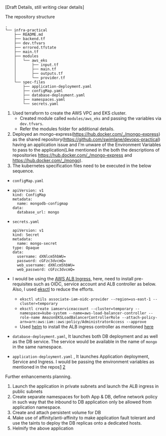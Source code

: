 [Draft Details, still writing clear details]

The repository structure
```
.
└── infra-practical
    ├── README.md
    ├── backend.tf
    ├── dev.tfvars
    ├── errored.tfstate
    ├── main.tf
    ├── modules
    │   └── aws_eks
    │       ├── input.tf
    │       ├── main.tf
    │       ├── outputs.tf
    │       └── provider.tf
    └── spec-files
        ├── application-deployment.yaml
        ├── configMap.yaml
        ├── database-deployment.yaml
        ├── namespaces.yaml
        └── secrets.yaml
```
1. Used terraform to create the AWS VPC and EKS cluster.
   - Created module called `modules/aws_eks` and passing the variables via `dev.tfvars`.
   - Refer the modules folder for additional details.
2. Deployed an mongo-express(https://hub.docker.com/_/mongo-express) as the shared repository(https://github.com/swimlane/devops-practical) having an application issue and I'm unware of the Environment Variables to pass to the application(Like mentioned in the both the descriptions of repositories https://hub.docker.com/_/mongo-express and https://hub.docker.com/_/mongo).
3. The kubernetes specification files need to be executed in the below sequence.
  - `configMap.yaml`
  - ```
    apiVersion: v1
    kind: ConfigMap
    metadata:
      name: mongodb-configmap
    data:
      database_url: mongo
    ```

  - `secrets.yaml`

    ```
    apiVersion: v1
    kind: Secret
    metadata:
      name: mongo-secret
    type: Opaque
    data:
      username: dXNlcm5hbWU=
      password: cGFzc3dvcmQ=
      web_username: dXNlcm5hbWU=
      web_password: cGFzc3dvcmQ=
    ```
  - I would be using the [AWS ALB Ingress](https://docs.aws.amazon.com/eks/latest/userguide/alb-ingress.html), here, need to install pre-requisites such as OIDC, service account and ALB controller as below. Also, I used [eksctl](https://eksctl.io/) to reduce the efforts.
    - `eksctl utils associate-iam-oidc-provider --region=us-east-1 --cluster=temporary`
    - `eksctl create iamserviceaccount --cluster=temporary --namespace=kube-system --name=aws-load-balancer-controller --role-name AmazonEKSLoadBalancerControllerRole --attach-policy-arn=arn:aws:iam::aws:policy/AdministratorAccess --approve`
    - Used [helm](https://helm.sh/) to install the ALB ingress controller as mentioned [here](https://docs.aws.amazon.com/eks/latest/userguide/lbc-helm.html)
  - `database-deployment.yaml`, It launches both DB deployment and as well as the DB service. The service would be available in the name of `mongo` in the same namespace.
  - `application-deployment.yaml` , It launches Application deployment, Service and Ingress. I would be passing the environment variables as mentioned in the repos[1](https://hub.docker.com/_/mongo-express) [2](https://hub.docker.com/_/mongo)



Further enhancements planning.
1. Launch the application in private subnets and launch the ALB ingress in public subnets
2. Create separate namespaces for both App & DB, define network policy in such way that the inbound to DB application only be allowed from application namespace.
3. Create and attach persistent volume for DB
4. Make use of affinity/anti-affinity to make application fault tolerant and use the taints to deploy the DB replicas onto a dedicated hosts.
5. Helmify the above application

